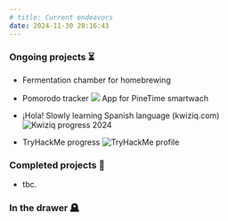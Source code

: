 ```yaml
---
# title: Current endeavors
date: 2024-11-30 20:16:43
---
```


### Ongoing projects ⏳

- Fermentation chamber for homebrewing
- Pomorodo tracker ![](https://rux.one/2024/12/31/Pomodoro-app-progress/) App for PineTime smartwach 
- ¡Hola! Slowly learning Spanish language (kwiziq.com)
![Kwiziq progress 2024](/images/kwiziq_progress_dec_2024.jpg "My Spanish progress as of December 2024")

- TryHackMe progress
![TryHackMe profile](https://tryhackme-badges.s3.amazonaws.com/rux1.png "My THM profile badge")

### Completed projects 🏅

- tbc.

### In the drawer 🪦
